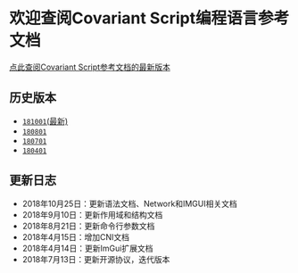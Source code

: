 # 欢迎查阅Covariant Script编程语言参考文档
[点此查阅Covariant Script参考文档的最新版本](http://covscript.org/docs/latest)
## 历史版本
+ [`181001`(最新)](http://covscript.org/docs/181001/content)
+ [`180801`](http://covscript.org/docs/180801/content)
+ [`180701`](http://covscript.org/docs/180701/content)
+ [`180401`](http://covscript.org/docs/180401/content)
## 更新日志
+ 2018年10月25日：更新语法文档、Network和IMGUI相关文档
+ 2018年9月10日：更新作用域和结构文档
+ 2018年8月21日：更新命令行参数文档
+ 2018年4月15日：增加CNI文档
+ 2018年4月14日：更新ImGui扩展文档
+ 2018年7月13日：更新开源协议，迭代版本